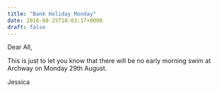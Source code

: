 ```yaml
---
title: "Bank Holiday Monday"
date: 2016-08-25T18:03:17+0000
draft: false
---
```

Dear All,

This is just to let you know that there will be no early morning swim at Archway on Monday 29th August.

Jessica

